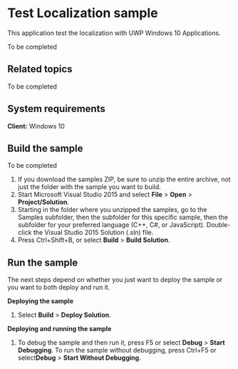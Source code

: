 <!---
  category: AudioVideoAndCamera
  samplefwlink: http://go.microsoft.com/fwlink/p/?LinkId=620563&clcid=0x409
--->

# Test Localization sample

This application test the localization with UWP Windows 10 Applications.

To be completed

Related topics
--------------

To be completed

System requirements
-----------------------------

**Client:** Windows 10

Build the sample
----------------
To be completed

1. If you download the samples ZIP, be sure to unzip the entire archive, not just the folder with the sample you want to build. 
2. Start Microsoft Visual Studio 2015 and select **File** \> **Open** \> **Project/Solution**.
3. Starting in the folder where you unzipped the samples, go to the Samples subfolder, then the subfolder for this specific sample, then the subfolder for your preferred language (C++, C#, or JavaScript). Double-click the Visual Studio 2015 Solution (.sln) file.
4. Press Ctrl+Shift+B, or select **Build** \> **Build Solution**.

Run the sample
--------------

The next steps depend on whether you just want to deploy the sample or you want to both deploy and run it.

**Deploying the sample**
1.  Select **Build** \> **Deploy Solution**.

**Deploying and running the sample**
1.  To debug the sample and then run it, press F5 or select **Debug** \> **Start Debugging**. To run the sample without debugging, press Ctrl+F5 or select**Debug** \> **Start Without Debugging**.




